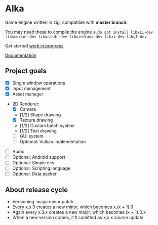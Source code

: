# Alka
Game engine written in zig, compatible with **master branch**.

You may need these to compile the engine
`sudo apt install libx11-dev libxcursor-dev libxrandr-dev libxinerama-dev libxi-dev libgl-dev`

Get started [work in progress]()

[Documentation]()

## Project goals
- [x] Single window operations
- [x] Input management
- [x] Asset manager
- 2D Renderer:
    - [x] Camera
    - [1/2] Shape drawing
    - [x] Texture drawing
    - [1/2] Custom batch system 
    - [1/2] Text drawing 
    - [ ] GUI system
    - [ ] Optional: Vulkan implementation
- [ ] Audio
- [ ] Optional: Android support
- [ ] Optional: Simple ecs
- [ ] Optional: Scripting language 
- [ ] Optional: Data packer 

## About release cycle
* Versioning: major.minor.patch
* Every x.x.3 creates a new minor, which becomes x.(x + 1).0
* Again every x.3.x creates a new major, which becomes (x + 1).0.x
* When a new version comes, it'll comitted as x.x.x source update
